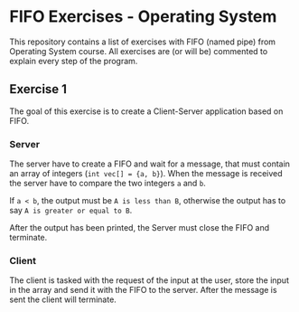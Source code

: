 # FIFO Exercises - Operating System 

This repository contains a list of exercises with FIFO (named pipe) from 
Operating System course. All exercises are (or will be) commented to explain
every step of the program. 

## Exercise 1
The goal of this exercise is to create a Client-Server application based on FIFO.
### Server
The server have to create a FIFO and wait for a message, that must contain an 
array of integers (`int vec[] = {a, b}`). 
When the message is received the server have to compare the two integers `a` and `b`.

If `a < b`, the output must be `A is less than B`, otherwise the output has to say `A is greater or equal to B`.

After the output has been printed, the Server must close the FIFO and terminate.
### Client
The client is tasked with the request of the input at the user, store the input in the array
and send it with the FIFO to the server. After the message is sent the client will terminate.

